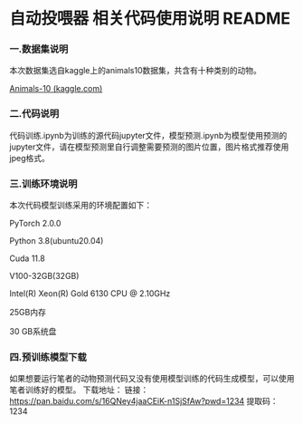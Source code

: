 # 自动投喂器         相关代码使用说明 README

### 一.数据集说明

本次数据集选自kaggle上的animals10数据集，共含有十种类别的动物。

[Animals-10 (kaggle.com)](https://www.kaggle.com/datasets/alessiocorrado99/animals10)



### 二.代码说明

代码训练.ipynb为训练的源代码jupyter文件，模型预测.ipynb为模型使用预测的jupyter文件，请在模型预测里自行调整需要预测的图片位置，图片格式推荐使用jpeg格式。



### 三.训练环境说明

本次代码模型训练采用的环境配置如下：

PyTorch 2.0.0

Python 3.8(ubuntu20.04)

Cuda 11.8

V100-32GB(32GB) 

Intel(R) Xeon(R) Gold 6130 CPU @ 2.10GHz

25GB内存

30 GB系统盘

### 四.预训练模型下载
如果想要运行笔者的动物预测代码又没有使用模型训练的代码生成模型，可以使用笔者训练好的模型。
下载地址：
链接：https://pan.baidu.com/s/16QNey4jaaCEiK-n1SjSfAw?pwd=1234 
提取码：1234
